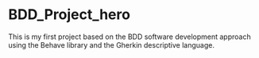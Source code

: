 # BDD_Project_hero
This is my first project based on the BDD software development approach using the Behave library and the Gherkin descriptive language.
